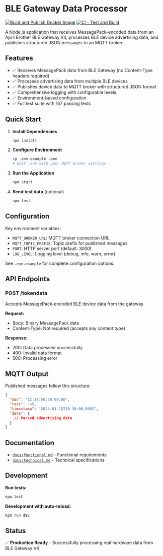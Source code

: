 # BLE Gateway Data Processor

[![Build and Publish Docker Image](https://github.com/USER/REPO/actions/workflows/docker-publish.yml/badge.svg)](https://github.com/USER/REPO/actions/workflows/docker-publish.yml)
[![CI - Test and Build](https://github.com/USER/REPO/actions/workflows/ci.yml/badge.svg)](https://github.com/USER/REPO/actions/workflows/ci.yml)

A Node.js application that receives MessagePack-encoded data from an April Brother BLE Gateway V4, processes BLE device advertising data, and publishes structured JSON messages to an MQTT broker.

## Features

- ✅ Receives MessagePack data from BLE Gateway (no Content-Type headers required)
- ✅ Processes advertising data from multiple BLE devices
- ✅ Publishes device data to MQTT broker with structured JSON format
- ✅ Comprehensive logging with configurable levels
- ✅ Environment-based configuration
- ✅ Full test suite with 167 passing tests

## Quick Start

1. **Install Dependencies**
   ```bash
   npm install
   ```

2. **Configure Environment**
   ```bash
   cp .env.example .env
   # Edit .env with your MQTT broker settings
   ```

3. **Run the Application**
   ```bash
   npm start
   ```

4. **Send test data** (optional)
   ```bash
   npm test
   ```

## Configuration

Key environment variables:

- `MQTT_BROKER_URL`: MQTT broker connection URL
- `MQTT_TOPIC_PREFIX`: Topic prefix for published messages
- `PORT`: HTTP server port (default: 3000)
- `LOG_LEVEL`: Logging level (debug, info, warn, error)

See `.env.example` for complete configuration options.

## API Endpoints

### POST /tokendata
Accepts MessagePack-encoded BLE device data from the gateway.

**Request:**
- Body: Binary MessagePack data
- Content-Type: Not required (accepts any content type)

**Response:**
- 200: Data processed successfully
- 400: Invalid data format
- 500: Processing error

## MQTT Output

Published messages follow this structure:
```json
{
  "mac": "12:34:56:78:90:AB",
  "rssi": -45,
  "timestamp": "2024-01-15T10:30:00.000Z",
  "data": {
    // Parsed advertising data
  }
}
```

## Documentation

- [`docs/functional.md`](docs/functional.md) - Functional requirements
- [`docs/technical.md`](docs/technical.md) - Technical specifications

## Development

**Run tests:**
```bash
npm test
```

**Development with auto-reload:**
```bash
npm run dev
```

## Status

✅ **Production Ready** - Successfully processing real hardware data from BLE Gateway V4
